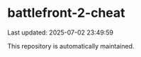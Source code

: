 # battlefront-2-cheat

Last updated: 2025-07-02 23:49:59

This repository is automatically maintained.
